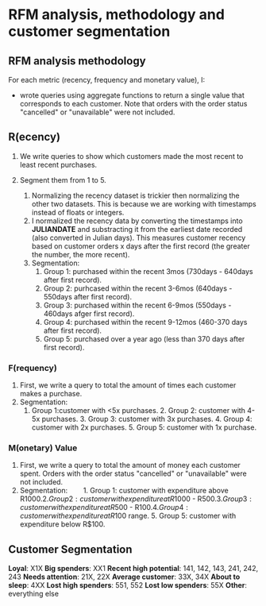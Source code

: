 # RFM analysis, methodology and customer segmentation

## RFM analysis methodology
For each metric (recency, frequency and monetary value), I:
- wrote queries using aggregate functions to return a single value that corresponds to each customer. Note that orders with the order status "cancelled" or "unavailable" were not included.  

## R(ecency)
1. We write queries to show which customers made the most recent to least recent purchases.
2. Segment them from 1 to 5. 

    1. Normalizing the recency dataset is trickier then normalizing the other two datasets. This is because we are working with timestamps instead of floats or integers.  
    2. I normalized the recency data by converting the timestamps into **JULIANDATE** and substracting it from the earliest date recorded (also converted in Julian days). This measures customer recency based on customer orders x days after the first record (the greater the number, the more recent). 
    3.  Segmentation: 
           1. Group 1: purchased within the recent 3mos (730days - 640days after first record).
           2. Group 2: purhcased within the recent 3-6mos (640days - 550days after first record). 
           3. Group 3: purchased within the recent 6-9mos (550days - 460days afger first record). 
           4. Group 4: purchased within the recent 9-12mos (460-370 days after first record). 
           5. Group 5: purchased over a year ago (less than 370 days after first record). 

### F(requency)
1. First, we write a query to total the amount of times each customer makes a purchase. 
2. Segmentation: 
      1. Group 1:customer with <5x purchases.
           2. Group 2: customer with 4-5x purchases.
           3. Group 3: customer with 3x purchases.
           4. Group 4: customer with 2x purchases.
           5. Group 5: customer with 1x purchase.



### M(onetary) Value
1. First, we write a query to total the amount of money each customer spent. Orders with the order status "cancelled" or "unavailable" were not included. 
2. Segmentation: &nbsp;&nbsp;&nbsp;&nbsp;&nbsp;&nbsp;
           1. Group 1: customer with expenditure above R$1000.
           2. Group 2: customer with expenditure at R$1000 - R$500.
           3. Group 3: customer with expenditure at R$500 - R$100.
           4. Group 4: customer with expenditure at R$100 range.
           5. Group 5: customer with expenditure below R$100.


## Customer Segmentation
**Loyal**: X1X
**Big spenders**: XX1
**Recent high potential**: 141, 142, 143, 241, 242, 243
**Needs attention**: 21X, 22X
**Average customer**: 33X, 34X
**About to sleep**: 4XX
**Lost high spenders**: 551, 552
**Lost low spenders**: 55X
**Other**: everything else





